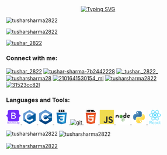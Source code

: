 <center> <a href="https://git.io/typing-svg"><img src="https://readme-typing-svg.demolab.com?font=Fira+Code&pause=1000&width=435&lines=Hi+%F0%9F%91%8B%2C+I'm+Tushar+Sharma+;Aspiring+Software+Developer" alt="Typing SVG" /></a>
 </center>
<p align="left"> <img src="https://komarev.com/ghpvc/?username=tusharsharma2822&label=Profile%20views&color=0e75b6&style=flat" alt="tusharsharma2822" /> </p>

<p align="left"> <a href="https://github.com/ryo-ma/github-profile-trophy"><img src="https://github-profile-trophy.vercel.app/?username=tusharsharma2822" alt="tusharsharma2822" /></a> </p>

<p align="left"> <a href="https://twitter.com/tushar_2822" target="blank"><img src="https://img.shields.io/twitter/follow/tushar_2822?logo=twitter&style=for-the-badge" alt="tushar_2822" /></a> </p>

<h3 align="left">Connect with me:</h3>
<p align="left">
<a href="https://twitter.com/tushar_2822" target="blank"><img align="center" src="https://raw.githubusercontent.com/rahuldkjain/github-profile-readme-generator/master/src/images/icons/Social/twitter.svg" alt="tushar_2822" height="30" width="40" /></a>
<a href="https://linkedin.com/in/tushar-sharma-7b2442228" target="blank"><img align="center" src="https://raw.githubusercontent.com/rahuldkjain/github-profile-readme-generator/master/src/images/icons/Social/linked-in-alt.svg" alt="tushar-sharma-7b2442228" height="30" width="40" /></a>
<a href="https://instagram.com/_tushar._2822_" target="blank"><img align="center" src="https://raw.githubusercontent.com/rahuldkjain/github-profile-readme-generator/master/src/images/icons/Social/instagram.svg" alt="_tushar._2822_" height="30" width="40" /></a>
<a href="https://www.codechef.com/users/tusharsharma28" target="blank"><img align="center" src="https://cdn.jsdelivr.net/npm/simple-icons@3.1.0/icons/codechef.svg" alt="tusharsharma28" height="30" width="40" /></a>
<a href="https://www.hackerrank.com/2101641530154_ml" target="blank"><img align="center" src="https://raw.githubusercontent.com/rahuldkjain/github-profile-readme-generator/master/src/images/icons/Social/hackerrank.svg" alt="2101641530154_ml" height="30" width="40" /></a>
<a href="https://www.leetcode.com/tusharsharma2822" target="blank"><img align="center" src="https://raw.githubusercontent.com/rahuldkjain/github-profile-readme-generator/master/src/images/icons/Social/leet-code.svg" alt="tusharsharma2822" height="30" width="40" /></a>
<a href="https://auth.geeksforgeeks.org/user/31523cc82l" target="blank"><img align="center" src="https://raw.githubusercontent.com/rahuldkjain/github-profile-readme-generator/master/src/images/icons/Social/geeks-for-geeks.svg" alt="31523cc82l" height="30" width="40" /></a>
</p>

<h3 align="left">Languages and Tools:</h3>
<p align="left"> <a href="https://getbootstrap.com" target="_blank" rel="noreferrer"> <img src="https://raw.githubusercontent.com/devicons/devicon/master/icons/bootstrap/bootstrap-plain-wordmark.svg" alt="bootstrap" width="40" height="40"/> </a> <a href="https://www.cprogramming.com/" target="_blank" rel="noreferrer"> <img src="https://raw.githubusercontent.com/devicons/devicon/master/icons/c/c-original.svg" alt="c" width="40" height="40"/> </a> <a href="https://www.w3schools.com/cpp/" target="_blank" rel="noreferrer"> <img src="https://raw.githubusercontent.com/devicons/devicon/master/icons/cplusplus/cplusplus-original.svg" alt="cplusplus" width="40" height="40"/> </a> <a href="https://www.w3schools.com/css/" target="_blank" rel="noreferrer"> <img src="https://raw.githubusercontent.com/devicons/devicon/master/icons/css3/css3-original-wordmark.svg" alt="css3" width="40" height="40"/> </a> <a href="https://git-scm.com/" target="_blank" rel="noreferrer"> <img src="https://www.vectorlogo.zone/logos/git-scm/git-scm-icon.svg" alt="git" width="40" height="40"/> </a> <a href="https://www.w3.org/html/" target="_blank" rel="noreferrer"> <img src="https://raw.githubusercontent.com/devicons/devicon/master/icons/html5/html5-original-wordmark.svg" alt="html5" width="40" height="40"/> </a> <a href="https://developer.mozilla.org/en-US/docs/Web/JavaScript" target="_blank" rel="noreferrer"> <img src="https://raw.githubusercontent.com/devicons/devicon/master/icons/javascript/javascript-original.svg" alt="javascript" width="40" height="40"/> </a> <a href="https://nodejs.org" target="_blank" rel="noreferrer"> <img src="https://raw.githubusercontent.com/devicons/devicon/master/icons/nodejs/nodejs-original-wordmark.svg" alt="nodejs" width="40" height="40"/> </a> <a href="https://www.python.org" target="_blank" rel="noreferrer"> <img src="https://raw.githubusercontent.com/devicons/devicon/master/icons/python/python-original.svg" alt="python" width="40" height="40"/> </a> <a href="https://reactjs.org/" target="_blank" rel="noreferrer"> <img src="https://raw.githubusercontent.com/devicons/devicon/master/icons/react/react-original-wordmark.svg" alt="react" width="40" height="40"/> </a> </p>

<p><img align="left" src="https://github-readme-stats.vercel.app/api/top-langs?username=tusharsharma2822&show_icons=true&locale=en&layout=compact" alt="tusharsharma2822" /></p>

<p>&nbsp;<img align="center" src="https://github-readme-stats.vercel.app/api?username=tusharsharma2822&show_icons=true&locale=en" alt="tusharsharma2822" /></p>

[<p><img align="center" src="https://github-readme-streak-stats.herokuapp.com/?user=tusharsharma2822&" alt="tusharsharma2822" /></p>](url)
